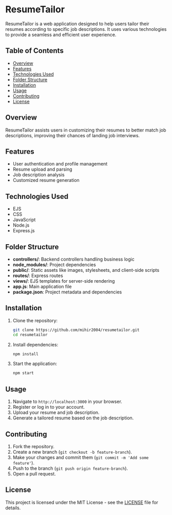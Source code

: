 # ResumeTailor

ResumeTailor is a web application designed to help users tailor their resumes according to specific job descriptions. It uses various technologies to provide a seamless and efficient user experience.

## Table of Contents

- [Overview](#overview)
- [Features](#features)
- [Technologies Used](#technologies-used)
- [Folder Structure](#folder-structure)
- [Installation](#installation)
- [Usage](#usage)
- [Contributing](#contributing)
- [License](#license)

## Overview

ResumeTailor assists users in customizing their resumes to better match job descriptions, improving their chances of landing job interviews.

## Features

- User authentication and profile management
- Resume upload and parsing
- Job description analysis
- Customized resume generation

## Technologies Used

- EJS
- CSS
- JavaScript
- Node.js
- Express.js

## Folder Structure

- **controllers/**: Backend controllers handling business logic
- **node_modules/**: Project dependencies
- **public/**: Static assets like images, stylesheets, and client-side scripts
- **routes/**: Express routes
- **views/**: EJS templates for server-side rendering
- **app.js**: Main application file
- **package.json**: Project metadata and dependencies

## Installation

1. Clone the repository:
    ```sh
    git clone https://github.com/mihir2004/resumetailor.git
    cd resumetailor
    ```

2. Install dependencies:
    ```sh
    npm install
    ```

3. Start the application:
    ```sh
    npm start
    ```

## Usage

1. Navigate to `http://localhost:3000` in your browser.
2. Register or log in to your account.
3. Upload your resume and job description.
4. Generate a tailored resume based on the job description.

## Contributing

1. Fork the repository.
2. Create a new branch (`git checkout -b feature-branch`).
3. Make your changes and commit them (`git commit -m 'Add some feature'`).
4. Push to the branch (`git push origin feature-branch`).
5. Open a pull request.

## License

This project is licensed under the MIT License - see the [LICENSE](LICENSE) file for details.
